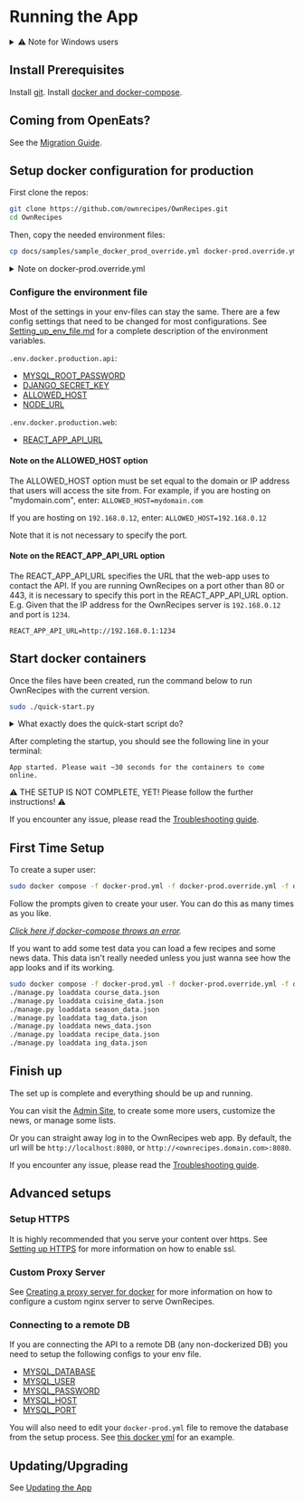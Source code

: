 # Running the App

<details>
  <summary>⚠ Note for Windows users</summary>
  <p>
    This documentation is written for Linux-based systems.
    If you are using Windows, please be aware of some subtle changes:
    <ol>
      <li>Do not use the built-in commad-line, but the PowerShell. Some syntax will not work on the command-line.</li>
      <li>There is no sudo. Most of the commands will work without the sudo. If you encounter permission errors, please run your PowerShell as administrator.</li>
    </ol>
  </p>
</details>

## Install Prerequisites

Install [git](Install_Prerequisites.md/#git).
Install [docker and docker-compose](Install_Prerequisites.md/#docker).

## Coming from OpenEats?

See the [Migration Guide](Migrating_from_OpenEats.md).

## Setup docker configuration for production

First clone the repos:
```bash
git clone https://github.com/ownrecipes/OwnRecipes.git
cd OwnRecipes
```

Then, copy the needed environment files:
```bash
cp docs/samples/sample_docker_prod_override.yml docker-prod.override.yml
```

<details>
  <summary>Note on docker-prod.override.yml</summary>
The `docker-prod.override.yml` specifies the port that OwnRecipes is served from as well as any additional configuration that overrides the defaults.
It also allows the containers to reboot themselves when your machine restarts or if the containers fail. You can change this to `never` if you want to manually control when the containers start and stop.
By default the nginx docker container will serve as a reverse proxy for the other services, and serve its content on port 8000 on the host machine (forwarded from port 80 on the container).
</details>

### Configure the environment file

Most of the settings in your env-files can stay the same. There are a few config settings that need to be changed for most configurations.
See [Setting_up_env_file.md](Setting_up_env_file.md) for a complete description of the environment variables.

`.env.docker.production.api`:

- [MYSQL_ROOT_PASSWORD](Setting_up_env_file.md#MYSQL_ROOT_PASSWORD)
- [DJANGO_SECRET_KEY](Setting_up_env_file.md#DJANGO_SECRET_KEY)
- [ALLOWED_HOST](Setting_up_env_file.md#ALLOWED_HOST)
- [NODE_URL](Setting_up_env_file.md#NODE_URL)

`.env.docker.production.web`:

- [REACT_APP_API_URL](Setting_up_env_file.md#REACT_APP_API_URL)


#### Note on the ALLOWED_HOST option

The ALLOWED_HOST option must be set equal to the domain or IP address that users will access the site from.
For example, if you are hosting on "mydomain.com", enter:
``ALLOWED_HOST=mydomain.com``

If you are hosting on `192.168.0.12`, enter:
``ALLOWED_HOST=192.168.0.12``

Note that it is not necessary to specify the port.

#### Note on the REACT_APP_API_URL option

The REACT_APP_API_URL specifies the URL that the web-app uses to contact the API.
If you are running OwnRecipes on a port other than 80 or 443, it is necessary to specify this port in the REACT_APP_API_URL option.
E.g. Given that the IP address for the OwnRecipes server is `192.168.0.12` and port is `1234`.

``REACT_APP_API_URL=http://192.168.0.1:1234``

## Start docker containers

Once the files have been created, run the command below to run OwnRecipes with the current version.

```bash
sudo ./quick-start.py
```

<details>
  <summary>What exactly does the quick-start script do?</summary>
  <ol>
    <li>Creates a `docker-prod.version.yml` file with the required image tags.</li>
    <li>Downloads the required images.</li>
    <li>Takes a backup of the database and your images.</li>
    <li>Restarts the OwnRecipes containers.</li>
  </ol>

You can also specify a different version to run, though you will have to make sure that the configuration files are compatible.
```bash
sudo ./quick-start.py -t 1.0.3
```

Use the following command for further help:
```bash
sudo ./quick-start.py --help
```

</details>

After completing the startup, you should see the following line in your terminal:

```
App started. Please wait ~30 seconds for the containers to come online.
```

:warning: THE SETUP IS NOT COMPLETE, YET! Please follow the further instructions! :warning:

If you encounter any issue, please read the [Troubleshooting guide](Troubleshooting.md).

## First Time Setup

To create a super user:
```bash
sudo docker compose -f docker-prod.yml -f docker-prod.override.yml -f docker-prod.version.yml run --rm --entrypoint 'python manage.py createsuperuser' api
```
Follow the prompts given to create your user. You can do this as many times as you like.

_[Click here if docker-compose throws an error](Troubleshooting.md#docker-compose-throws-an-error)._

If you want to add some test data you can load a few recipes and some news data. This data isn't really needed unless you just wanna see how the app looks and if its working.
```bash
sudo docker compose -f docker-prod.yml -f docker-prod.override.yml -f docker-prod.version.yml run --rm --entrypoint 'sh' api
./manage.py loaddata course_data.json
./manage.py loaddata cuisine_data.json
./manage.py loaddata season_data.json
./manage.py loaddata tag_data.json
./manage.py loaddata news_data.json
./manage.py loaddata recipe_data.json
./manage.py loaddata ing_data.json
```

## Finish up

The set up is complete and everything should be up and running.

You can visit the [Admin Site](Admin_site.md), to create some more users, customize the news, or manage some lists.

Or you can straight away log in to the OwnRecipes web app. By default, the url will be `http://localhost:8080`, or `http://<ownrecipes.domain.com>:8080`.

If you encounter any issue, please read the [Troubleshooting guide](Troubleshooting.md).

## Advanced setups

### Setup HTTPS

It is highly recommended that you serve your content over https. See [Setting up HTTPS](Setting_up_https.md) for more information on how to enable ssl.

### Custom Proxy Server

See [Creating a proxy server for docker](Creating_a_proxy_server_for_docker.md) for more information on how to configure a custom nginx server to serve OwnRecipes.

### Connecting to a remote DB
If you are connecting the API to a remote DB (any non-dockerized DB) you need to setup the following configs to your env file.

- [MYSQL_DATABASE](Setting_up_env_file.md#MYSQL_DATABASE)
- [MYSQL_USER](Setting_up_env_file.md#MYSQL_USER)
- [MYSQL_PASSWORD](Setting_up_env_file.md#MYSQL_PASSWORD)
- [MYSQL_HOST](Setting_up_env_file.md#MYSQL_HOST)
- [MYSQL_PORT](Setting_up_env_file.md#MYSQL_PORT)

You will also need to edit your `docker-prod.yml` file to remove the database from the setup process. See [this docker yml](samples/sample_docker_prod_remote_db.yml) for an example.

## Updating/Upgrading

See [Updating the App](Updating_the_App.md#updating-the-app-with-docker-production)
